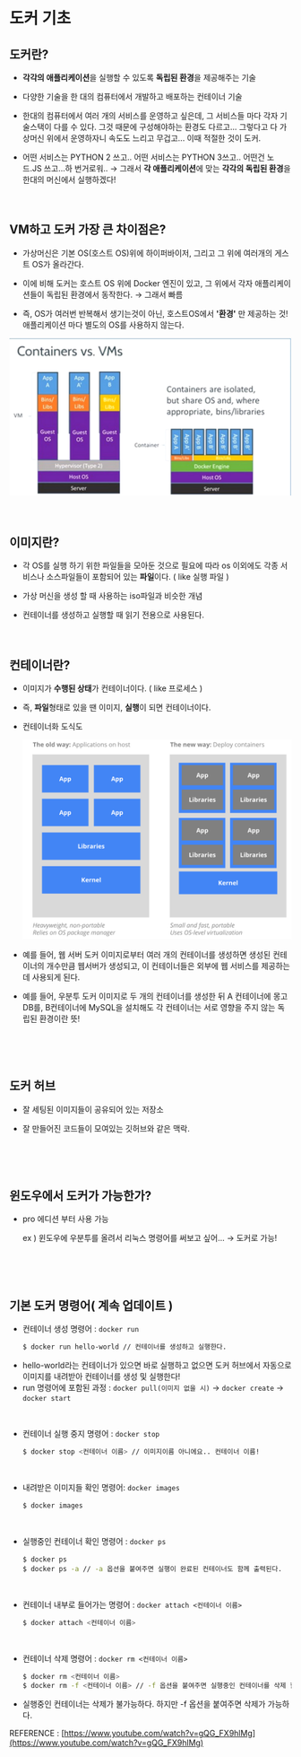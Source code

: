 # 도커 기초

## 도커란?

- **각각의 애플리케이션**을 실행할 수 있도록 **독립된 환경**을 제공해주는 기술

- 다양한 기술을 한 대의 컴퓨터에서 개발하고 배포하는 컨테이너 기술

- 한대의 컴퓨터에서 여러 개의 서비스를 운영하고 싶은데, 그 서비스들 마다 각자 기술스택이 다를 수 있다. 그것 때문에 구성해야하는 환경도 다르고... 그렇다고 다 가상머신 위에서 운영하자니 속도도 느리고 무겁고... 이때 적절한 것이 도커.

- 어떤 서비스는 PYTHON 2 쓰고.. 어떤 서비스는 PYTHON 3쓰고.. 어떤건 노드.JS 쓰고...하 번거로워.. → 그래서 **각 애플리케이션**에 맞는 **각각의 독립된 환경**을 한대의 머신에서 실행하겠다!
<br><br><br>
## VM하고 도커 가장 큰 차이점은?

- 가상머신은 기본 OS(호스트 OS)위에 하이퍼바이저, 그리고 그 위에 여러개의 게스트 OS가 올라간다.

- 이에 비해 도커는 호스트 OS 위에 Docker 엔진이 있고, 그 위에서 각자 애플리케이션들이 독립된 환경에서 동작한다. → 그래서 빠름

- 즉, OS가 여러번 반복해서 생기는것이 아닌, 호스트OS에서 **'환경'** 만 제공하는 것! 애플리케이션 마다 별도의 OS를 사용하지 않는다.

![](Untitled-8394a1e6-1c9c-4c11-8be2-f54a84644c64.png)
<br><br><br>
## 이미지란?

- 각 OS를 실행 하기 위한 파일들을 모아둔 것으로 필요에 따라 os 이외에도 각종 서비스나 소스파일들이 포함되어 있는 **파일**이다. ( like 실행 파일 )

- 가상 머신을 생성 할 때 사용하는 iso파일과 비슷한 개념

- 컨테이너를 생성하고 실행할 때 읽기 전용으로 사용된다.
<br><br><br>
## 컨테이너란?

- 이미지가 **수행된 상태**가 컨테이너이다. ( like 프로세스 )

- 즉, **파일**형태로 있을 땐 이미지, **실행**이 되면 컨테이너이다.

- 컨테이너화 도식도

    ![](Untitled-60c9908c-1243-45da-872d-e2fe8e2433b5.png)

- 예를 들어, 웹 서버 도커 이미지로부터 여러 개의 컨테이너를 생성하면 생성된 컨테이너의 개수만큼 웹서버가 생성되고, 이 컨테이너들은 외부에 웹 서비스를 제공하는 데 사용되게 된다.

- 예를 들어, 우분투 도커 이미지로 두 개의 컨테이너를 생성한 뒤 A 컨테이너에 몽고DB를, B컨테이너에 MySQL을 설치해도 각 컨테이너는 서로 영향을 주지 않는 독립된 환경이란 뜻!

<br><br><br>
## 도커 허브

- 잘 세팅된 이미지들이 공유되어 있는 저장소

- 잘 만들어진 코드들이 모여있는 깃허브와 같은 맥락.

<br><br><br>
## 윈도우에서 도커가 가능한가?

- pro 에디션 부터 사용 가능

    ex ) 윈도우에 우분투를 올려서 리눅스 명령어를 써보고 싶어... → 도커로 가능!

<br><br><br>
## 기본 도커 명령어( 계속 업데이트 )

- 컨테이너 생성 명령어 : `docker run`
    ```bash
    $ docker run hello-world // 컨테이너를 생성하고 실행한다.
    ```
- hello-world라는 컨테이너가 있으면 바로 실행하고 없으면 도커 허브에서 자동으로 이미지를 내려받아 컨테이너를 생성 및 실행한다!
- run 명령어에 포함된 과정 : `docker pull(이미지 없을 시)` → `docker create` → `docker start`

<br>

- 컨테이너 실행 중지 명령어 : `docker stop`
    ```bash
    $ docker stop <컨테이너 이름> // 이미지이름 아니에요.. 컨테이너 이름!
    ```
<br>

- 내려받은 이미지들 확인 명령어: `docker images`
    ```bash
    $ docker images 
    ```
<br>

- 실행중인 컨테이너 확인 명령어 : `docker ps`
    ```bash
    $ docker ps 
    $ docker ps -a // -a 옵션을 붙여주면 실행이 완료된 컨테이너도 함께 출력된다.
    ```
<br>

- 컨테이너 내부로 들어가는 명령어 : `docker attach <컨테이너 이름>`
    ```bash
    $ docker attach <컨테이너 이름>
    ```
<br>

- 컨테이너 삭제 명령어 : `docker rm <컨테이너 이름>`
    ```bash
    $ docker rm <컨테이너 이름> 
    $ docker rm -f <컨테이너 이름> // -f 옵션을 붙여주면 실행중인 컨테이너를 삭제 할 수 있다.
    ```
- 실행중인 컨테이너는 삭제가 불가능하다.  하지만 -f 옵션을 붙여주면 삭제가 가능하다.

REFERENCE :
[https://www.youtube.com/watch?v=gQG_FX9hlMg](https://www.youtube.com/watch?v=gQG_FX9hlMg)